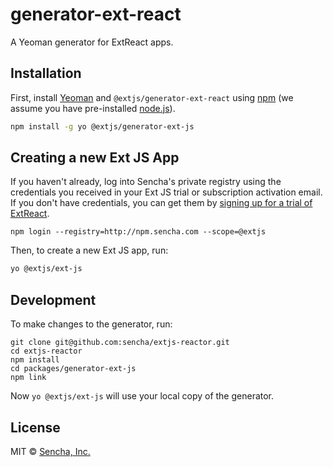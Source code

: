 # generator-ext-react 
A Yeoman generator for ExtReact apps.

## Installation

First, install [Yeoman](http://yeoman.io) and `@extjs/generator-ext-react` using [npm](https://www.npmjs.com/) (we assume you have pre-installed [node.js](https://nodejs.org/)).

```bash
npm install -g yo @extjs/generator-ext-js
```

## Creating a new Ext JS App

If you haven't already, log into Sencha's private registry using the credentials you received in your Ext JS trial or subscription activation email.  If you don't have credentials, you can get them by [signing up for a trial of ExtReact](https://www.sencha.com/products/extjs/evaluate/).

```
npm login --registry=http://npm.sencha.com --scope=@extjs
```

Then, to create a new Ext JS app, run:

```bash
yo @extjs/ext-js
```

## Development

To make changes to the generator, run:

```
git clone git@github.com:sencha/extjs-reactor.git
cd extjs-reactor
npm install
cd packages/generator-ext-js
npm link
```

Now `yo @extjs/ext-js` will use your local copy of the generator.

## License

MIT © [Sencha, Inc.]()
